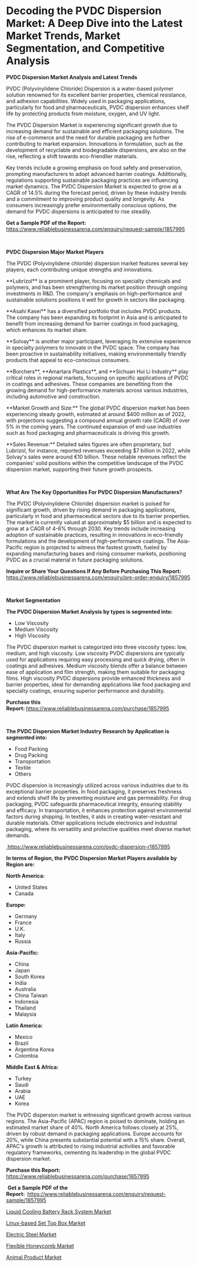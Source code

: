 <p><h1>Decoding the PVDC Dispersion Market: A Deep Dive into the Latest Market Trends, Market Segmentation, and Competitive Analysis</h1></p><p><strong>PVDC Dispersion Market Analysis and Latest Trends</strong></p>
<p><p>PVDC (Polyvinylidene Chloride) Dispersion is a water-based polymer solution renowned for its excellent barrier properties, chemical resistance, and adhesion capabilities. Widely used in packaging applications, particularly for food and pharmaceuticals, PVDC dispersion enhances shelf life by protecting products from moisture, oxygen, and UV light.</p><p>The PVDC Dispersion Market is experiencing significant growth due to increasing demand for sustainable and efficient packaging solutions. The rise of e-commerce and the need for durable packaging are further contributing to market expansion. Innovations in formulation, such as the development of recyclable and biodegradable dispersions, are also on the rise, reflecting a shift towards eco-friendlier materials.</p><p>Key trends include a growing emphasis on food safety and preservation, prompting manufacturers to adopt advanced barrier coatings. Additionally, regulations supporting sustainable packaging practices are influencing market dynamics. The PVDC Dispersion Market is expected to grow at a CAGR of 14.5% during the forecast period, driven by these industry trends and a commitment to improving product quality and longevity. As consumers increasingly prefer environmentally conscious options, the demand for PVDC dispersions is anticipated to rise steadily.</p></p>
<p><strong>Get a Sample PDF of the Report:&nbsp;</strong> <a href="https://www.reliablebusinessarena.com/enquiry/request-sample/1857995?utm_campaign=2041&utm_medium=2&utm_source=Github&utm_content=ia&utm_term=30012025&utm_id=pvdc-dispersion">https://www.reliablebusinessarena.com/enquiry/request-sample/1857995</a></p>
<p>&nbsp;</p>
<p><strong>PVDC Dispersion Major Market Players</strong></p>
<p><p>The PVDC (Polyvinylidene chloride) dispersion market features several key players, each contributing unique strengths and innovations. </p><p>**Lubrizol** is a prominent player, focusing on specialty chemicals and polymers, and has been strengthening its market position through ongoing investments in R&D. The company's emphasis on high-performance and sustainable solutions positions it well for growth in sectors like packaging. </p><p>**Asahi Kasei** has a diversified portfolio that includes PVDC products. The company has been expanding its footprint in Asia and is anticipated to benefit from increasing demand for barrier coatings in food packaging, which enhances its market share.</p><p>**Solvay** is another major participant, leveraging its extensive experience in specialty polymers to innovate in the PVDC space. The company has been proactive in sustainability initiatives, making environmentally friendly products that appeal to eco-conscious consumers. </p><p>**Borchers**, **Amartara Plastics**, and **Sichuan Hui Li Industry** play critical roles in regional markets, focusing on specific applications of PVDC in coatings and adhesives. These companies are benefiting from the growing demand for high-performance materials across various industries, including automotive and construction.</p><p>**Market Growth and Size:** The global PVDC dispersion market has been experiencing steady growth, estimated at around $400 million as of 2022, with projections suggesting a compound annual growth rate (CAGR) of over 5% in the coming years. The continued expansion of end-use industries such as food packaging and pharmaceuticals is driving this growth.</p><p>**Sales Revenue:** Detailed sales figures are often proprietary, but Lubrizol, for instance, reported revenues exceeding $7 billion in 2022, while Solvay's sales were around €10 billion. These notable revenues reflect the companies' solid positions within the competitive landscape of the PVDC dispersion market, supporting their future growth prospects.</p></p>
<p>&nbsp;</p>
<p><strong>What Are The Key Opportunities For PVDC Dispersion Manufacturers?</strong></p>
<p><p>The PVDC (Polyvinylidene Chloride) dispersion market is poised for significant growth, driven by rising demand in packaging applications, particularly in food and pharmaceutical sectors due to its barrier properties. The market is currently valued at approximately $5 billion and is expected to grow at a CAGR of 4-6% through 2030. Key trends include increasing adoption of sustainable practices, resulting in innovations in eco-friendly formulations and the development of high-performance coatings. The Asia-Pacific region is projected to witness the fastest growth, fueled by expanding manufacturing bases and rising consumer markets, positioning PVDC as a crucial material in future packaging solutions.</p></p>
<p><strong>Inquire or Share Your Questions If Any Before Purchasing This Report:</strong> <a href="https://www.reliablebusinessarena.com/enquiry/pre-order-enquiry/1857995?utm_campaign=2041&utm_medium=2&utm_source=Github&utm_content=ia&utm_term=30012025&utm_id=pvdc-dispersion">https://www.reliablebusinessarena.com/enquiry/pre-order-enquiry/1857995</a></p>
<p>&nbsp;</p>
<p><strong>Market Segmentation</strong></p>
<p><strong>The PVDC Dispersion Market Analysis by types is segmented into:</strong></p>
<p><ul><li>Low Viscosity</li><li>Medium Viscosity</li><li>High Viscosity</li></ul></p>
<p><p>The PVDC dispersion market is categorized into three viscosity types: low, medium, and high viscosity. Low viscosity PVDC dispersions are typically used for applications requiring easy processing and quick drying, often in coatings and adhesives. Medium viscosity blends offer a balance between ease of application and film strength, making them suitable for packaging films. High viscosity PVDC dispersions provide enhanced thickness and barrier properties, ideal for demanding applications like food packaging and specialty coatings, ensuring superior performance and durability.</p></p>
<p><strong>Purchase this Report:&nbsp;</strong><a href="https://www.reliablebusinessarena.com/purchase/1857995?utm_campaign=2041&utm_medium=2&utm_source=Github&utm_content=ia&utm_term=30012025&utm_id=pvdc-dispersion">https://www.reliablebusinessarena.com/purchase/1857995</a></p>
<p>&nbsp;</p>
<p><strong>The PVDC Dispersion Market Industry Research by Application is segmented into:</strong></p>
<p><ul><li>Food Packing</li><li>Drug Packing</li><li>Transportation</li><li>Textile</li><li>Others</li></ul></p>
<p><p>PVDC dispersion is increasingly utilized across various industries due to its exceptional barrier properties. In food packaging, it preserves freshness and extends shelf life by preventing moisture and gas permeability. For drug packaging, PVDC safeguards pharmaceutical integrity, ensuring stability and efficacy. In transportation, it enhances protection against environmental factors during shipping. In textiles, it aids in creating water-resistant and durable materials. Other applications include electronics and industrial packaging, where its versatility and protective qualities meet diverse market demands.</p></p>
<p><a href="https://www.reliablebusinessarena.com/pvdc-dispersion-r1857995?utm_campaign=2041&utm_medium=2&utm_source=Github&utm_content=ia&utm_term=30012025&utm_id=pvdc-dispersion">&nbsp;https://www.reliablebusinessarena.com/pvdc-dispersion-r1857995</a></p>
<p><strong>In terms of Region, the PVDC Dispersion Market Players available by Region are:</strong></p>
<p>
    <p> <strong> North America: </strong>
        <ul>
            <li>United States</li>
            <li>Canada</li>
        </ul>
        </p> 
    <p> <strong> Europe: </strong>
        <ul>
            <li>Germany</li>
            <li>France</li>
            <li>U.K.</li>
            <li>Italy</li>
            <li>Russia</li>
        </ul>
        </p> 
    <p> <strong> Asia-Pacific: </strong>
        <ul>
            <li>China</li>
            <li>Japan</li>
            <li>South Korea</li>
            <li>India</li>
            <li>Australia</li>
            <li>China Taiwan</li>
            <li>Indonesia</li>
            <li>Thailand</li>
            <li>Malaysia</li>
        </ul>
        </p> 
    <p> <strong> Latin America: </strong>
        <ul>
            <li>Mexico</li>
            <li>Brazil</li>
            <li>Argentina Korea</li>
            <li>Colombia</li>
        </ul>
        </p> 
    <p> <strong> Middle East & Africa: </strong>
        <ul>
            <li>Turkey</li>
            <li>Saudi</li>
            <li>Arabia</li>
            <li>UAE</li>
            <li>Korea</li>
        </ul>
    </p>
    </p>
<p><p>The PVDC dispersion market is witnessing significant growth across various regions. The Asia-Pacific (APAC) region is poised to dominate, holding an estimated market share of 40%. North America follows closely at 25%, driven by robust demand in packaging applications. Europe accounts for 20%, while China presents substantial potential with a 15% share. Overall, APAC's growth is attributed to rising industrial activities and favorable regulatory frameworks, cementing its leadership in the global PVDC dispersion market.</p></p>
<p><strong>Purchase this Report: </strong><a href="https://www.reliablebusinessarena.com/purchase/1857995?utm_campaign=2041&utm_medium=2&utm_source=Github&utm_content=ia&utm_term=30012025&utm_id=pvdc-dispersion">https://www.reliablebusinessarena.com/purchase/1857995</a></p>
<p>&nbsp;<strong>Get a Sample PDF of the Report:&nbsp;&nbsp;</strong><a href="https://www.reliablebusinessarena.com/enquiry/request-sample/1857995?utm_campaign=2041&utm_medium=2&utm_source=Github&utm_content=ia&utm_term=30012025&utm_id=pvdc-dispersion">https://www.reliablebusinessarena.com/enquiry/request-sample/1857995</a></p>
<p><strong></strong></p>
<p><p><a href="https://www.linkedin.com/pulse/emerging-liquid-cooling-battery-rack-system-market-opportunities-yk1hc?utm_campaign=2041&utm_medium=2&utm_source=Github&utm_content=ia&utm_term=30012025&utm_id=pvdc-dispersion">Liquid Cooling Battery Rack System Market</a></p><p><a href="https://www.linkedin.com/pulse/linux-based-set-top-box-market-overview-analyzing-trends-projecting-8v9te?utm_campaign=2041&utm_medium=2&utm_source=Github&utm_content=ia&utm_term=30012025&utm_id=pvdc-dispersion">Linux-based Set Top Box Market</a></p><p><a href="https://github.com/ahmalaloanne/Market-Research-Report-List-1/blob/main/electric-steel-market.md?utm_campaign=2041&utm_medium=2&utm_source=Github&utm_content=ia&utm_term=30012025&utm_id=pvdc-dispersion">Electric Steel Market</a></p><p><a href="https://github.com/peddicehle/Market-Research-Report-List-1/blob/main/flexible-honeycomb-market.md?utm_campaign=2041&utm_medium=2&utm_source=Github&utm_content=ia&utm_term=30012025&utm_id=pvdc-dispersion">Flexible Honeycomb Market</a></p><p><a href="https://www.linkedin.com/pulse/projected-market-revenue-animal-product-9-cagr-from-2025-59ade?utm_campaign=2041&utm_medium=2&utm_source=Github&utm_content=ia&utm_term=30012025&utm_id=pvdc-dispersion">Animal Product Market</a></p></p>